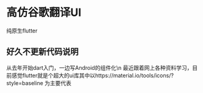 # 高仿谷歌翻译UI

纯原生flutter

## 好久不更新代码说明
从去年开始dart入门，一边写Android的组件化\n
最近跟着网上各种资料学习，目前感觉flutter就是个超大的ui库其中以https://material.io/tools/icons/?style=baseline
为主要代表

